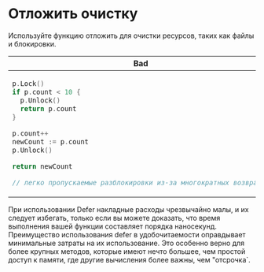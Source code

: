 # Отложить очистку

Используйте функцию отложить для очистки ресурсов, таких как файлы и блокировки.

<table>
<thead><tr><th>Bad</th><th>Good</th></tr></thead>
<tbody>
<tr><td>

```go
p.Lock()
if p.count < 10 {
  p.Unlock()
  return p.count
}

p.count++
newCount := p.count
p.Unlock()

return newCount

// легко пропускаемые разблокировки из-за многократных возвратов
```

</td><td>

```go
p.Lock()
defer p.Unlock()

if p.count < 10 {
  return p.count
}

p.count++
return p.count

// более читабельный
```

</td></tr>
</tbody></table>

При использовании Defer накладные расходы чрезвычайно малы, и их следует избегать, только если вы можете
доказать, что время выполнения вашей функции составляет порядка наносекунд. Преимущество
использования defer в удобочитаемости оправдывает минимальные затраты на их использование. Это
особенно верно для более крупных методов, которые имеют нечто большее, чем простой
доступ к памяти, где другие вычисления более важны, чем "отсрочка`.